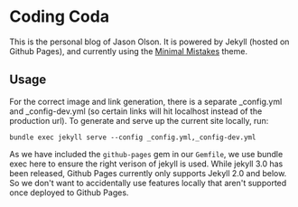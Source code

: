 # Coding Coda
This is the personal blog of Jason Olson. It is powered by Jekyll (hosted on Github Pages), and currently using the [Minimal Mistakes](http://mmistakes.github.io/minimal-mistakes) theme.

## Usage
For the correct image and link generation, there is a separate _config.yml and _config-dev.yml (so certain links will hit localhost instead of the production url). To generate and serve up the current site locally, run:

```
bundle exec jekyll serve --config _config.yml,_config-dev.yml
```

As we have included the `github-pages` gem in our `Gemfile`, we use bundle exec here to ensure the right verison of jekyll is used. While jekyll 3.0 has been released, Github Pages currently only supports Jekyll 2.0 and below. So we don't want to accidentally use features locally that aren't supported once deployed to Github Pages.
